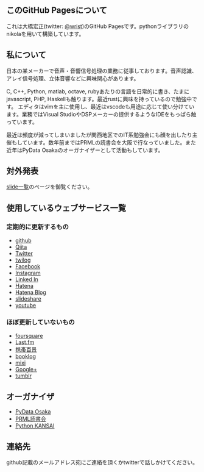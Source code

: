 <!--
.. title: このGitHub Pagesについて
.. slug: about
.. date: 2020-02-16 23:00:00 UTC+09:00
.. tags: 
.. category: 
.. link: 
.. description: 
.. type: text
-->

## このGitHub Pagesについて ##

これは大橋宏正(twitter: [@wrist](href="https://twitter.com/wrist"))のGitHub Pagesです。pythonライブラリのnikolaを用いて構築しています。

## 私について ##

日本の某メーカーで音声・音響信号処理の業務に従事しております。音声認識、アレイ信号処理、立体音響などに興味関心があります。

C, C++, Python, matlab, octave, rubyあたりの言語を日常的に書き、たまにjavascript, PHP, Haskellも触ります。最近rustに興味を持っているので勉強中です。
エディタはvimを主に使用し、最近はvscodeも用途に応じて使い分けています。業務ではVisual StudioやDSPメーカーの提供するようなIDEをもっぱら触っています。

最近は頻度が減ってしまいましたが関西地区でのIT系勉強会にも顔を出したり主催もしています。数年前まではPRMLの読書会を大阪で行なっていました。また近年はPyData Osakaのオーガナイザーとして活動もしています。

## 対外発表 ##

[slide一覧](https://www.hiromasa.info/pages/slides/index.html)のページを御覧ください。

## 使用しているウェブサービス一覧 ##

### 定期的に更新するもの ###

* [github](https://github.com/wrist)
* [Qiita](http://qiita.com/wrist)
* [Twitter](https://twitter.com/wrist)
* [twilog](http://twilog.org/wrist)
* [Facebook](https://www.facebook.com/hiromasa.ohashi)
* [Instagram](http://instagram.com/wrist)
* [Linked In](http://www.linkedin.com/pub/hiromasa-ohashi/36/411/432)
* [Hatena](http://profile.hatena.ne.jp/wristed/)
* [Hatena Blog](http://wrist.hatenablog.com/)
* [slideshare](http://www.slideshare.net/hiromasaohashi)
* [youtube](http://www.youtube.com/user/wrist1986)

### ほぼ更新していないもの ###

* [foursquare](https://ja.foursquare.com/wrist)
* [Last.fm](http://www.lastfm.jp/user/wristed)
* [携帯百景](http://movapic.com/wrist)
* [booklog](http://booklog.jp/users/wrist)
* [mixi](http://mixi.jp/show_profile.pl?id=3453935)
* [Google+](http://google.com/+HiromasaOhashi)
* [tumblr](http://wrist.tumblr.com/)

## オーガナイザ ##

* [PyData Osaka](https://pydataosaka.connpass.com)
* [PRML読書会](https://osaka-prml-reading.connpass.com)
* [Python KANSAI](https://kansai-python.connpass.com/)

## 連絡先 ##

github記載のメールアドレス宛にご連絡を頂くかtwitterで話しかけてください。
